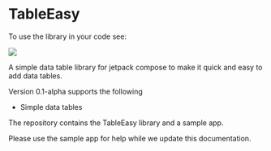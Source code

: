 # TableEasy
To use the library in your code see:

[![](https://jitpack.io/v/niallermoran/TableEasy.svg)](https://jitpack.io/#niallermoran/TableEasy)

A simple data table library for jetpack compose  to make it quick and easy to add data tables.

Version 0.1-alpha supports the following

- Simple data tables

The repository contains the TableEasy library and a sample app.

Please use the sample app for help while we update this documentation.
